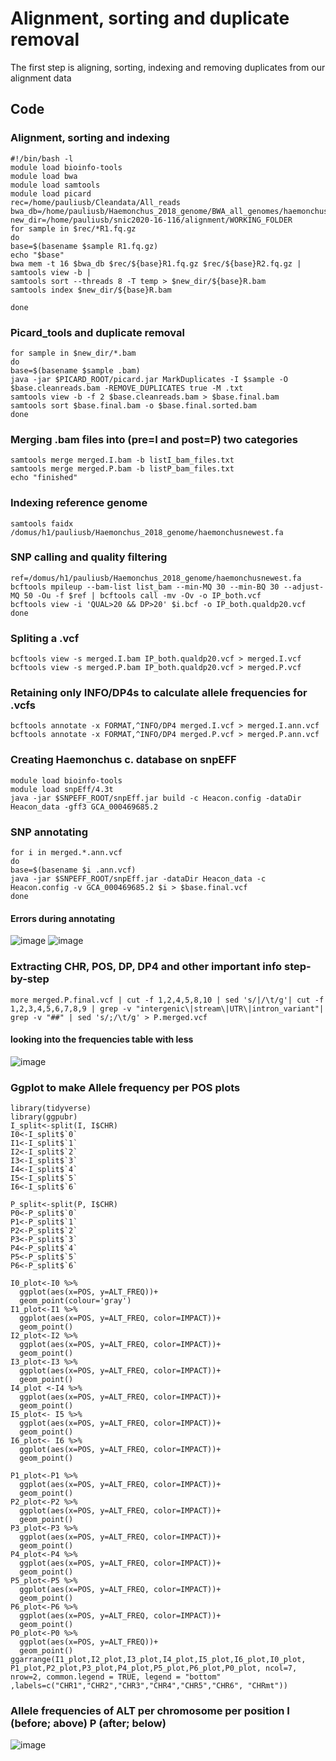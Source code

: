 # Alignment, sorting and duplicate removal
The first step is aligning, sorting, indexing and removing duplicates from our alignment data
## Code
### Alignment, sorting and indexing
``` shell
#!/bin/bash -l
module load bioinfo-tools
module load bwa
module load samtools
module load picard
rec=/home/pauliusb/Cleandata/All_reads
bwa_db=/home/pauliusb/Haemonchus_2018_genome/BWA_all_genomes/haemonchus_cc
new_dir=/home/pauliusb/snic2020-16-116/alignment/WORKING_FOLDER
for sample in $rec/*R1.fq.gz
do
base=$(basename $sample R1.fq.gz)
echo "$base"
bwa mem -t 16 $bwa_db $rec/${base}R1.fq.gz $rec/${base}R2.fq.gz |
samtools view -b |
samtools sort --threads 8 -T temp > $new_dir/${base}R.bam
samtools index $new_dir/${base}R.bam

done
```
### Picard_tools and duplicate removal
```shell
for sample in $new_dir/*.bam
do
base=$(basename $sample .bam)
java -jar $PICARD_ROOT/picard.jar MarkDuplicates -I $sample -O $base.cleanreads.bam -REMOVE_DUPLICATES true -M .txt
samtools view -b -f 2 $base.cleanreads.bam > $base.final.bam
samtools sort $base.final.bam -o $base.final.sorted.bam
done
```
### Merging .bam files into (pre=I and post=P) two categories
``` shell
samtools merge merged.I.bam -b listI_bam_files.txt
samtools merge merged.P.bam -b listP_bam_files.txt
echo "finished"
```
### Indexing reference genome
``` shell
samtools faidx /domus/h1/pauliusb/Haemonchus_2018_genome/haemonchusnewest.fa
```
### SNP calling and quality filtering
``` shell
ref=/domus/h1/pauliusb/Haemonchus_2018_genome/haemonchusnewest.fa
bcftools mpileup --bam-list list_bam --min-MQ 30 --min-BQ 30 --adjust-MQ 50 -Ou -f $ref | bcftools call -mv -Ov -o IP_both.vcf
bcftools view -i 'QUAL>20 && DP>20' $i.bcf -o IP_both.qualdp20.vcf
done
```
### Spliting a .vcf
``` shell
bcftools view -s merged.I.bam IP_both.qualdp20.vcf > merged.I.vcf
bcftools view -s merged.P.bam IP_both.qualdp20.vcf > merged.P.vcf
```
### Retaining only INFO/DP4s to calculate allele frequencies for .vcfs
``` shell
bcftools annotate -x FORMAT,^INFO/DP4 merged.I.vcf > merged.I.ann.vcf
bcftools annotate -x FORMAT,^INFO/DP4 merged.P.vcf > merged.P.ann.vcf
```
### Creating Haemonchus c. database on snpEFF
``` shell
module load bioinfo-tools
module load snpEff/4.3t
java -jar $SNPEFF_ROOT/snpEff.jar build -c Heacon.config -dataDir Heacon_data -gff3 GCA_000469685.2
```
### SNP annotating
``` shell
for i in merged.*.ann.vcf
do
base=$(basename $i .ann.vcf)
java -jar $SNPEFF_ROOT/snpEff.jar -dataDir Heacon_data -c Heacon.config -v GCA_000469685.2 $i > $base.final.vcf
done
```
#### Errors during annotating

![image](erroors.PNG)
![image](errs.PNG)

### Extracting CHR, POS, DP, DP4 and other important info step-by-step
``` shell
more merged.P.final.vcf | cut -f 1,2,4,5,8,10 | sed 's/|/\t/g'| cut -f 1,2,3,4,5,6,7,8,9 | grep -v "intergenic\|stream\|UTR\|intron_variant"| grep -v "##" | sed 's/;/\t/g' > P.merged.vcf
```
#### looking into the frequencies table with less

![image](CHR_POS_DP_AF_MAF.PNG)

### Ggplot to make Allele frequency per POS plots
``` shell
library(tidyverse)
library(ggpubr)
I_split<-split(I, I$CHR)
I0<-I_split$`0`
I1<-I_split$`1`
I2<-I_split$`2`
I3<-I_split$`3`
I4<-I_split$`4`
I5<-I_split$`5`
I6<-I_split$`6`

P_split<-split(P, I$CHR)
P0<-P_split$`0`
P1<-P_split$`1`
P2<-P_split$`2`
P3<-P_split$`3`
P4<-P_split$`4`
P5<-P_split$`5`
P6<-P_split$`6`

I0_plot<-I0 %>%
  ggplot(aes(x=POS, y=ALT_FREQ))+
  geom_point(colour='gray')
I1_plot<-I1 %>%
  ggplot(aes(x=POS, y=ALT_FREQ, color=IMPACT))+
  geom_point()
I2_plot<-I2 %>%
  ggplot(aes(x=POS, y=ALT_FREQ, color=IMPACT))+
  geom_point()
I3_plot<-I3 %>%
  ggplot(aes(x=POS, y=ALT_FREQ, color=IMPACT))+
  geom_point()
I4_plot <-I4 %>%
  ggplot(aes(x=POS, y=ALT_FREQ, color=IMPACT))+
  geom_point()
I5_plot<- I5 %>%
  ggplot(aes(x=POS, y=ALT_FREQ, color=IMPACT))+
  geom_point()
I6_plot<- I6 %>%
  ggplot(aes(x=POS, y=ALT_FREQ, color=IMPACT))+
  geom_point()
  
P1_plot<-P1 %>%
  ggplot(aes(x=POS, y=ALT_FREQ, color=IMPACT))+
  geom_point()  
P2_plot<-P2 %>%
  ggplot(aes(x=POS, y=ALT_FREQ, color=IMPACT))+
  geom_point()  
P3_plot<-P3 %>%
  ggplot(aes(x=POS, y=ALT_FREQ, color=IMPACT))+
  geom_point()
P4_plot<-P4 %>%
  ggplot(aes(x=POS, y=ALT_FREQ, color=IMPACT))+
  geom_point()
P5_plot<-P5 %>%
  ggplot(aes(x=POS, y=ALT_FREQ, color=IMPACT))+
  geom_point()
P6_plot<-P6 %>%
  ggplot(aes(x=POS, y=ALT_FREQ, color=IMPACT))+
  geom_point()
P0_plot<-P0 %>%
  ggplot(aes(x=POS, y=ALT_FREQ))+
  geom_point()
ggarrange(I1_plot,I2_plot,I3_plot,I4_plot,I5_plot,I6_plot,I0_plot, P1_plot,P2_plot,P3_plot,P4_plot,P5_plot,P6_plot,P0_plot, ncol=7, nrow=2, common.legend = TRUE, legend = "bottom" ,labels=c("CHR1","CHR2","CHR3","CHR4","CHR5","CHR6", "CHRmt"))
```
### Allele frequencies of ALT per chromosome per position I (before; above) P (after; below)
![image](IP_snps.png) 
 
